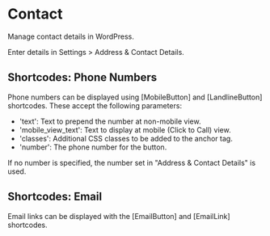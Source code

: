 Contact
=======
Manage contact details in WordPress.

Enter details in Settings > Address & Contact Details.

## Shortcodes: Phone Numbers
Phone numbers can be displayed using [MobileButton] and [LandlineButton] shortcodes. These accept the following parameters:

* 'text': Text to prepend the number at non-mobile view.
* 'mobile_view_text': Text to display at mobile (Click to Call) view.
* 'classes': Additional CSS classes to be added to the anchor tag.
* 'number': The phone number for the button.

If no number is specified, the number set in "Address & Contact Details" is used.

## Shortcodes: Email
Email links can be displayed with the [EmailButton] and [EmailLink] shortcodes.
